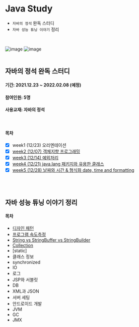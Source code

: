 # Java Study
- `자바의 정석` 완독 스터디
- `자바 성능 튜닝 이야기` 정리
<br>

![image](https://user-images.githubusercontent.com/60869749/147645871-33dcaa2b-59d2-4f1d-9c4f-ad8b482cb9b2.png)
![image](https://user-images.githubusercontent.com/60869749/147646110-41f06e7a-7e1a-40e5-8d1b-c158190ca95f.png)
<br><br>

## 자바의 정석 완독 스터디
#### 기간: 2021.12.23 ~ 2022.02.08 (예정)
#### 참여인원: 5명
#### 사용교재: 자바의 정석
<br>

#### 목차
- [X] week1 (12/23) 오리엔테이션
- [X] [week2 (12/07) 객체지향 프로그래밍](https://github.com/hahyuning/Java-Study/blob/main/Java%20Study/1.%20OOP.md)
- [X] [week3 (12/14) 예외처리](https://github.com/hahyuning/Java-Study/blob/main/Java%20Study/2.%20Execption.md)
- [X] [week4 (12/21) java.lang 패키지와 유용한 클래스](https://github.com/hahyuning/Java-Study/blob/main/Java%20Study/3.%20API%20class.md)
- [X] [week5 (12/28) 날짜와 시간 & 형식화 date, time and formatting](https://github.com/hahyuning/Java-Study/blob/main/Java%20Study/3.%20API%20class.md)

<br><br>

## 자바 성능 튜닝 이야기 정리
#### 목차
- [디자인 패턴](https://github.com/hahyuning/Java-Study/blob/main/Java%20Tuning/1.%20Design%20Pattern.md)
- [프로그램 속도측정](https://github.com/hahyuning/Java-Study/blob/main/Java%20Tuning/2.%20Program%20Speed.md)
- [String vs StringBuffer vs StringBuilder](https://github.com/hahyuning/Java-Study/blob/main/Java%20Tuning/3.%20String.md)
- [Collection](https://github.com/hahyuning/Java-Study/blob/main/Java%20Tuning/4.%20Collection.md)
- [static]
- 클래스 정보
- synchronized
- IO
- 로그
- JSP와 서블릿
- DB
- XML과 JSON
- 서버 세팅
- 안드로이드 개발
- JVM
- GC
- JMX
